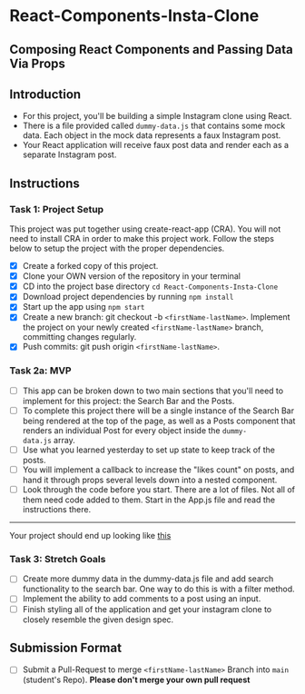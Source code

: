 # React-Components-Insta-Clone

## Composing React Components and Passing Data Via Props

## Introduction

-   For this project, you'll be building a simple Instagram clone using React.
-   There is a file provided called `dummy-data.js` that contains some mock data. Each object in the mock data represents a faux Instagram post.
-   Your React application will receive faux post data and render each as a separate Instagram post.

## Instructions

### Task 1: Project Setup

This project was put together using create-react-app (CRA). You will not need to install CRA in order to make this project work. Follow the steps below to setup the project with the proper dependencies.

-   [x] Create a forked copy of this project.
-   [x] Clone your OWN version of the repository in your terminal
-   [x] CD into the project base directory `cd React-Components-Insta-Clone`
-   [x] Download project dependencies by running `npm install`
-   [x] Start up the app using `npm start`
-   [x] Create a new branch: git checkout -b `<firstName-lastName>`. Implement the project on your newly created `<firstName-lastName>` branch, committing changes regularly.
-   [x] Push commits: git push origin `<firstName-lastName>`.

### Task 2a: MVP

-   [ ] This app can be broken down to two main sections that you'll need to implement for this project: the Search Bar and the Posts.
-   [ ] To complete this project there will be a single instance of the Search Bar being rendered at the top of the page, as well as a Posts component that renders an individual Post for every object inside the `dummy-data.js` array.
-   [ ] Use what you learned yesterday to set up state to keep track of the posts.
-   [ ] You will implement a callback to increase the "likes count" on posts, and hand it through props several levels down into a nested component.
-   [ ] Look through the code before you start. There are a lot of files. Not all of them need code added to them. Start in the App.js file and read the instructions there.

---

Your project should end up looking like [this](https://tk-assets.lambdaschool.com/228297b1-2407-4e39-9704-3926767e4ac7_insta-clone.png)

### Task 3: Stretch Goals

-   [ ] Create more dummy data in the dummy-data.js file and add search functionality to the search bar. One way to do this is with a filter method.
-   [ ] Implement the ability to add comments to a post using an input.
-   [ ] Finish styling all of the application and get your instagram clone to closely resemble the given design spec.

## Submission Format

-   [ ] Submit a Pull-Request to merge `<firstName-lastName>` Branch into `main` (student's Repo). **Please don't merge your own pull request**
